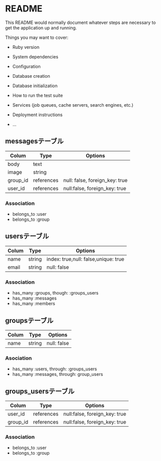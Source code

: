 # README

This README would normally document whatever steps are necessary to get the
application up and running.

Things you may want to cover:

* Ruby version

* System dependencies

* Configuration

* Database creation

* Database initialization

* How to run the test suite

* Services (job queues, cache servers, search engines, etc.)

* Deployment instructions

* ...

## messagesテーブル

|Colum|Type|Options|
|-----|----|-------|
|body|text||
|image|string|
|group_id|references|null: false, foreign_key: true|
|user_id|references|null:false, foreign_key: true|

### Association
- belongs_to :user
- belongs_to :group


## usersテーブル

|Colum|Type|Options|
|-----|----|-------|
|name|string|index: true,null: false,unique: true|
|email|string|null: false|


### Association
- has_many :groups, though: :groups_users
- has_many :messages
- has_many :members

## groupsテーブル

|Colum|Type|Options|
|-----|----|-------|
|name|string|null: false|

### Asociation
- has_many :users, through: :groups_users
- has_many :messages, through: group_users



## groups_usersテーブル

|Colum|Type|Options|
|-----|----|-------|
|user_id|references|null:false, foreign_key: true|
|group_id|references|null:false, foreign_key: true|

### Association
- belongs_to :user
- belongs_to :group

